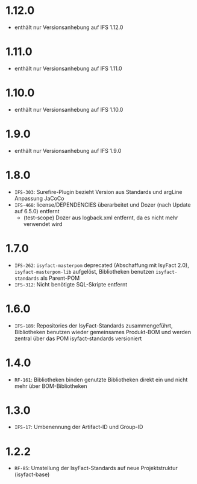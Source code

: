 # 1.12.0
- enthält nur Versionsanhebung auf IFS 1.12.0

# 1.11.0
- enthält nur Versionsanhebung auf IFS 1.11.0

# 1.10.0
- enthält nur Versionsanhebung auf IFS 1.10.0

# 1.9.0
- enthält nur Versionsanhebung auf IFS 1.9.0

# 1.8.0
- `IFS-303`: Surefire-Plugin bezieht Version aus Standards und argLine Anpassung JaCoCo
- `IFS-468`: license/DEPENDENCIES überarbeitet und Dozer (nach Update auf 6.5.0) entfernt
    * (test-scope) Dozer aus logback.xml entfernt, da es nicht mehr verwendet wird
    
# 1.7.0
- `IFS-262`: `isyfact-masterpom` deprecated (Abschaffung mit IsyFact 2.0), `isyfact-masterpom-lib` aufgelöst, Bibliotheken benutzen `isyfact-standards` als Parent-POM
- `IFS-312`: Nicht benötigte SQL-Skripte entfernt

# 1.6.0
- `IFS-189`: Repositories der IsyFact-Standards zusammengeführt, Bibliotheken benutzen wieder gemeinsames Produkt-BOM und werden zentral über das POM isyfact-standards versioniert

# 1.4.0
- `RF-161`: Bibliotheken binden genutzte Bibliotheken direkt ein und nicht mehr über BOM-Bibliotheken

# 1.3.0
- `IFS-17`: Umbenennung der Artifact-ID und Group-ID

# 1.2.2
- `RF-85`: Umstellung der IsyFact-Standards auf neue Projektstruktur (isyfact-base)
